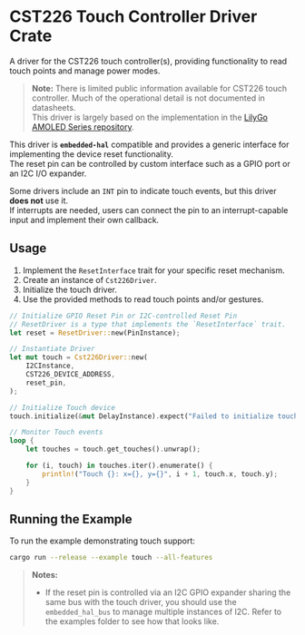 # CST226 Touch Controller Driver Crate

A driver for the CST226 touch controller(s), providing functionality to read touch points and manage power modes.

> **Note:** There is limited public information available for CST226 touch controller. Much of the operational detail is not documented in datasheets.  
> This driver is largely based on the implementation in the [LilyGo AMOLED Series repository](https://github.com/Xinyuan-LilyGO/LilyGo-AMOLED-Series).

This driver is **`embedded-hal`** compatible and provides a generic interface for implementing the device reset functionality.  
The reset pin can be controlled by custom interface such as a GPIO port or an I2C I/O expander.

Some drivers include an `INT` pin to indicate touch events, but this driver **does not** use it.  
If interrupts are needed, users can connect the pin to an interrupt-capable input and implement their own callback.

## Usage

1. Implement the `ResetInterface` trait for your specific reset mechanism.
2. Create an instance of `Cst226Driver`.
3. Initialize the touch driver.
4. Use the provided methods to read touch points and/or gestures.

```rust
// Initialize GPIO Reset Pin or I2C-controlled Reset Pin
// ResetDriver is a type that implements the `ResetInterface` trait.
let reset = ResetDriver::new(PinInstance);

// Instantiate Driver
let mut touch = Cst226Driver::new(
    I2CInstance,
    CST226_DEVICE_ADDRESS,
    reset_pin,
);

// Initialize Touch device
touch.initialize(&mut DelayInstance).expect("Failed to initialize touch driver");

// Monitor Touch events
loop {
    let touches = touch.get_touches().unwrap();

    for (i, touch) in touches.iter().enumerate() {
        println!("Touch {}: x={}, y={}", i + 1, touch.x, touch.y);
    }
}
```

## Running the Example

To run the example demonstrating touch support:

```bash
cargo run --release --example touch --all-features
```

> **Notes:**
> - If the reset pin is controlled via an I2C GPIO expander sharing the same bus with the touch driver, you should use the `embedded_hal_bus` to manage multiple instances of I2C. Refer to the examples folder to see how that looks like.
